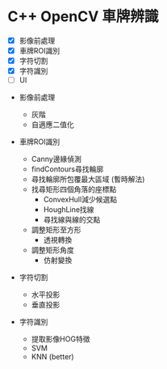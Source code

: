 # C++ OpenCV 車牌辨識


- [x] 影像前處理
- [x] 車牌ROI識別
- [x] 字符切割
- [x] 字符識別
- [ ] UI

* 影像前處理
    * 灰階
    * 自適應二值化
* 車牌ROI識別
    * Canny邊緣偵測
    * findContours尋找輪廓
    * 尋找輪廓所包覆最大區域 (暫時解法)
    * 找尋矩形四個角落的座標點
        * ConvexHull減少候選點
        * HoughLine找線
        * 尋找線與線的交點
    * 調整矩形至方形
        * 透視轉換
    * 調整矩形角度
        * 仿射變換
    
* 字符切割
    * 水平投影
    * 垂直投影

* 字符識別
    * 提取影像HOG特徵
    * SVM
    * KNN (better)

    
    


